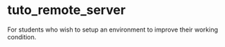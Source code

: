 # tuto_remote_server
For students who wish to setup an environment to improve their working condition.
